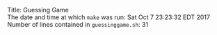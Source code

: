 Title: Guessing Game  
The date and time at which `make` was run: Sat Oct  7 23:23:32 EDT 2017  
Number of lines contained in `guessinggame.sh`: 31  

